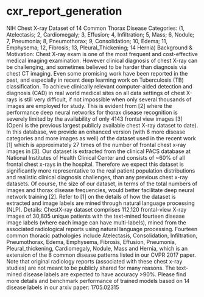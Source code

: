 # cxr_report_generation
NIH Chest X-ray Dataset of 14 Common Thorax Disease Categories:
(1, Atelectasis; 2, Cardiomegaly; 3, Effusion; 4, Infiltration; 5, Mass; 6, Nodule; 7, Pneumonia; 8, Pneumothorax; 9, Consolidation; 10, Edema; 11, Emphysema; 12, Fibrosis; 13, Pleural_Thickening; 14 Hernia)
Background & Motivation: Chest X-ray exam is one of the most frequent and cost-effective medical imaging examination. However clinical diagnosis of chest X-ray can be challenging, and sometimes believed to be harder than diagnosis via chest CT imaging. Even some promising work have been reported in the past, and especially in recent deep learning work on Tuberculosis (TB) classification. To achieve clinically relevant computer-aided detection and diagnosis (CAD) in real world medical sites on all data settings of chest X-rays is still very difficult, if not impossible when only several thousands of images are employed for study. This is evident from [2] where the performance deep neural networks for thorax disease recognition is severely limited by the availability of only 4143 frontal view images [3] (Openi is the previous largest publicly available chest X-ray dataset to date).
In this database, we provide an enhanced version (with 6 more disease categories and more images as well) of the dataset used in the recent work [1] which is approximately 27 times of the number of frontal chest x-ray images in [3]. Our dataset is extracted from the clinical PACS database at National Institutes of Health Clinical Center and consists of ~60% of all frontal chest x-rays in the hospital. Therefore we expect this dataset is significantly more representative to the real patient population distributions and realistic clinical diagnosis challenges, than any previous chest x-ray datasets. Of course, the size of our dataset, in terms of the total numbers of images and thorax disease frequencies, would better facilitate deep neural network training [2]. Refer to [1] on the details of how the dataset is extracted and image labels are mined through natural language processing (NLP).
Details: ChestX-ray dataset comprises 112,120 frontal-view X-ray images of 30,805 unique patients with the text-mined fourteen disease image labels (where each image can have multi-labels), mined from the associated radiological reports using natural language processing. Fourteen common thoracic pathologies include Atelectasis, Consolidation, Infiltration, Pneumothorax, Edema, Emphysema, Fibrosis, Effusion, Pneumonia, Pleural_thickening, Cardiomegaly, Nodule, Mass and Hernia, which is an extension of the 8 common disease patterns listed in our CVPR 2017 paper. Note that original radiology reports (associated with these chest x-ray studies) are not meant to be publicly shared for many reasons. The text-mined disease labels are expected to have accuracy >90%. Please find more details and benchmark performance of trained models based on 14 disease labels in our arxiv paper: 1705.02315
